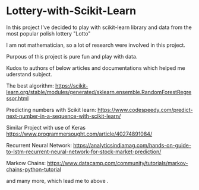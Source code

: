 # Lottery-with-Scikit-Learn

In this project I've decided to play with scikit-learn library  and data from the most popular polish lottery "Lotto"

I am not mathematician, so a lot of research were involved in this project. 

Purpous of this project is pure fun and play with data. 

Kudos to authors of below articles and documentations which helped me uderstand subject.

The best algorithm:
https://scikit-learn.org/stable/modules/generated/sklearn.ensemble.RandomForestRegressor.html

Predicting numbers with Scikit learn:
https://www.codespeedy.com/predict-next-number-in-a-sequence-with-scikit-learn/

Similar Project with use of Keras
https://www.programmersought.com/article/40274891084/

Recurrent Neural Network:
https://analyticsindiamag.com/hands-on-guide-to-lstm-recurrent-neural-network-for-stock-market-prediction/

Markow Chains:
https://www.datacamp.com/community/tutorials/markov-chains-python-tutorial

and many more, which lead me to above . 
